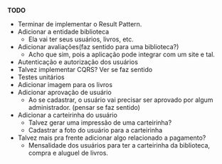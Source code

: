 **TODO**

- Terminar de implementar o Result Pattern.
- Adicionar a entidade biblioteca
	- Ela vai ter seus usuários, livros, etc.
- Adicionar avaliações(faz sentido para uma biblioteca?)
	- Acho que sim, pois a aplicação pode integrar com um site e tal.
- Autenticação e autorização dos usuários
- Talvez implementar CQRS? Ver se faz sentido
- Testes unitários
- Adicionar imagem para os livros
- Adicionar aprovação de usuário
	- Ao se cadastrar, o usuário vai precisar ser aprovado por algum administrador. (pensar se faz sentido)
- Adicionar a carteirinha do usuário
	- Talvez gerar uma impressão de uma carteirinha?
	- Cadastrar a foto do usuário para a carteirinha
- Talvez mais pra frente adicionar algo relacionado a pagamento?
	- Mensalidade dos usuários para ter a carteirinha da biblioteca, compra e aluguel de livros.